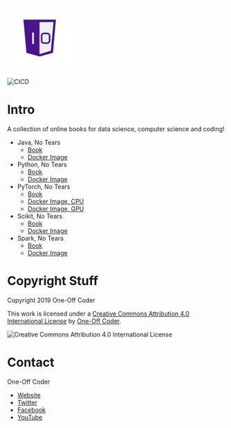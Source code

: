 ![One-Off Coder Logo](logo.png "One-Off Coder")

![CICD](https://codebuild.us-east-1.amazonaws.com/badges?uuid=eyJlbmNyeXB0ZWREYXRhIjoiQytSYmJ0VGpBRG8yenplZjBGZmR5aHd5SXIyR0lSNFF1RVpGaktLSExuUkNhR2ZWL1NaZTVFM3E0K0U2YkdCeU10MDlMOWE5Z2xIV2I4M294amlEVGRBPSIsIml2UGFyYW1ldGVyU3BlYyI6IjRDRnZQZXFZSUVJTjVPQUsiLCJtYXRlcmlhbFNldFNlcmlhbCI6MX0%3D&branch=publish "CICD")

# Intro

A collection of online books for data science, computer science and coding!

* Java, No Tears 
  * [Book](https://learn-java.oneoffcoder.com)
  * [Docker Image](https://hub.docker.com/r/oneoffcoder/book-java-intro)
* Python, No Tears 
  * [Book](https://learn-python.oneoffcoder.com)
  * [Docker Image](https://hub.docker.com/r/oneoffcoder/book-python-intro)
* PyTorch, No Tears 
  * [Book](https://learn-pytorch.oneoffcoder.com)
  * [Docker Image, CPU](https://hub.docker.com/r/oneoffcoder/book-pytorch-intro)
  * [Docker Image, GPU](https://hub.docker.com/r/oneoffcoder/book-pytorch-intro-gpu)
* Scikit, No Tears 
  * [Book](https://learn-scikit.oneoffcoder.com)
  * [Docker Image](https://hub.docker.com/r/oneoffcoder/book-scikit-intro)
* Spark, No Tears 
  * [Book](https://learn-spark.oneoffcoder.com)
  * [Docker Image](https://hub.docker.com/r/oneoffcoder/book-spark-intro)

# Copyright Stuff

Copyright 2019 One-Off Coder

This work is licensed under a [Creative Commons Attribution 4.0 International License](https://creativecommons.org/licenses/by/4.0/) by [One-Off Coder](https://www.oneoffcoder.com).

![Creative Commons Attribution 4.0 International License](https://i.creativecommons.org/l/by/4.0/88x31.png "Creative Commons Attribution 4.0 International License")

# Contact

One-Off Coder

* [Website](https://www.oneoffcoder.com)
* [Twitter](https://twitter.com/oneoffcoder)
* [Facebook](https://www.facebook.com/oneoffcoder)
* [YouTube](https://www.youtube.com/channel/UCCCv8Glpb2dq2mhUj5mcHCQ)